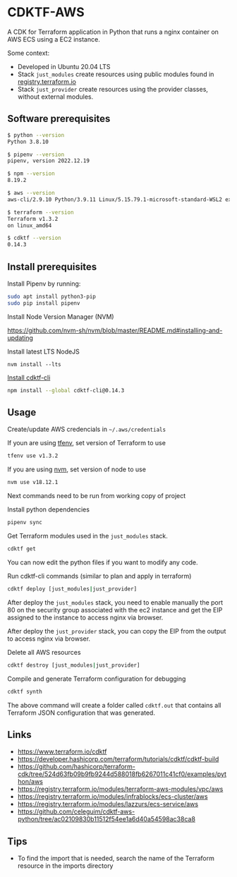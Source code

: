 # CDKTF-AWS

A CDK for Terraform application in Python that runs a nginx container on AWS ECS using a EC2 instance.

Some context:
- Developed in Ubuntu 20.04 LTS
- Stack `just_modules` create resources using public modules found in [registry.terraform.io](https://registry.terraform.io/)
- Stack `just_provider` create resources using the provider classes, without external modules.

## Software prerequisites

```bash
$ python --version
Python 3.8.10

$ pipenv --version
pipenv, version 2022.12.19

$ npm --version
8.19.2

$ aws --version
aws-cli/2.9.10 Python/3.9.11 Linux/5.15.79.1-microsoft-standard-WSL2 exe/x86_64.ubuntu.20 prompt/off

$ terraform --version
Terraform v1.3.2
on linux_amd64

$ cdktf --version
0.14.3
```

## Install prerequisites

Install Pipenv by running:

```bash
sudo apt install python3-pip
sudo pip install pipenv
```

Install Node Version Manager (NVM)

https://github.com/nvm-sh/nvm/blob/master/README.md#installing-and-updating

Install latest LTS NodeJS

```
nvm install --lts
```

[Install cdktf-cli](https://learn.hashicorp.com/tutorials/terraform/cdktf-install?in=terraform/cdktf)

```bash
npm install --global cdktf-cli@0.14.3
```

## Usage

Create/update AWS credencials in `~/.aws/credentials`

If youn are using [tfenv](https://github.com/tfutils/tfenv), set version of Terraform to use

```bash
tfenv use v1.3.2
```

If you are using [nvm](https://github.com/nvm-sh/nvm), set version of node to use

```bash
nvm use v18.12.1
```

Next commands need to be run from working copy of project

Install python dependencies
```bash
pipenv sync
```

Get Terraform modules used in the `just_modules` stack.

```bash
cdktf get
```

You can now edit the python files if you want to modify any code.

Run cdktf-cli commands (similar to plan and apply in terraform)

```bash
cdktf deploy [just_modules|just_provider]
```

After deploy the `just_modules` stack, you need to enable manually the port 80 on the security group associated with the ec2 instance and get the EIP assigned to the instance to access nginx via browser.

After deploy the `just_provider` stack, you can copy the EIP from the output to access nginx via browser.

Delete all AWS resources

```bash
cdktf destroy [just_modules|just_provider]
```

Compile and generate Terraform configuration for debugging

```bash
cdktf synth
```

The above command will create a folder called `cdktf.out` that contains all Terraform JSON configuration that was generated.

## Links

- https://www.terraform.io/cdktf
- https://developer.hashicorp.com/terraform/tutorials/cdktf/cdktf-build
- https://github.com/hashicorp/terraform-cdk/tree/524d63fb09b9fb9244d588018fb6267011c41cf0/examples/python/aws
- https://registry.terraform.io/modules/terraform-aws-modules/vpc/aws
- https://registry.terraform.io/modules/infrablocks/ecs-cluster/aws
- https://registry.terraform.io/modules/lazzurs/ecs-service/aws
- https://github.com/celeguim/cdktf-aws-python/tree/ac02109830b11512f54ee1a6d40a54598ac38ca8

## Tips

- To find the import that is needed, search the name of the Terraform resource in the imports directory
